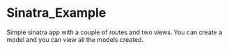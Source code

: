 # Sinatra_Example
Simple sinatra app with a couple of routes and two views. You can create a model and you can view all the models created.
